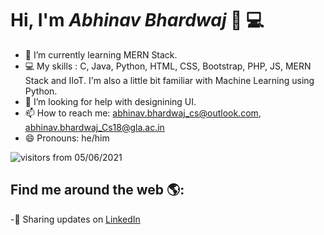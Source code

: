 # Hi, I'm *Abhinav Bhardwaj* 👋 💻

 

- 🌱 I’m currently learning MERN Stack.
- 💻 My skills : C, Java, Python, HTML, CSS, Bootstrap, PHP, JS, MERN Stack and IIoT. I'm also a little bit familiar with Machine Learning using Python. 
- 🤔 I’m looking for help with designining UI.
- 📫 How to reach me: abhinav.bhardwaj_cs@outlook.com, abhinav.bhardwaj_Cs18@gla.ac.in
- 😄 Pronouns: he/him


 ![visitors](https://visitor-badge.glitch.me/badge?page_id=Abhinav-Bhardwaj-09.visit-counter)   from 05/06/2021
## Find me around the web 🌎:
-💼 Sharing updates on <a href="https://www.linkedin.com/in/abhinav-bhardwaj-09/">LinkedIn</a> 
